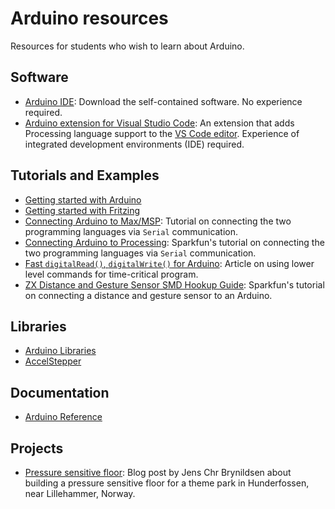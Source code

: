 # Arduino resources

Resources for students who wish to learn about Arduino.


## Software

- [Arduino IDE](https://www.arduino.cc/en/Main/Software): Download the self-contained software. No experience required.
- [Arduino extension for Visual Studio Code](https://marketplace.visualstudio.com/items?itemName=vsciot-vscode.vscode-arduino): An extension that adds Processing language support to the [VS Code editor](https://code.visualstudio.com/). Experience of integrated development environments (IDE) required.


## Tutorials and Examples

- [Getting started with Arduino](https://www.arduino.cc/en/Guide/HomePage)
- [Getting started with Fritzing](http://fritzing.org/learning/get-started/)
- [Connecting Arduino to Max/MSP](http://slab.concordia.ca/2008/arduino/arduino-max/): Tutorial on connecting the two programming languages via `Serial` communication.
- [Connecting Arduino to Processing](https://learn.sparkfun.com/tutorials/connecting-arduino-to-processing): Sparkfun's tutorial on connecting the two programming languages via `Serial` communication.
- [Fast `digitalRead()`, `digitalWrite()` for Arduino](https://www.instructables.com/id/Fast-digitalRead-digitalWrite-for-Arduino/): Article on using lower level commands for time-critical program.
- [ZX Distance and Gesture Sensor SMD Hookup Guide](https://learn.sparkfun.com/tutorials/zx-distance-and-gesture-sensor-smd-hookup-guide): Sparkfun's tutorial on connecting a distance and gesture sensor to an Arduino.


## Libraries

- [Arduino Libraries](https://www.arduino.cc/en/Reference/Libraries)
- [AccelStepper](http://www.airspayce.com/mikem/arduino/AccelStepper/)


## Documentation

- [Arduino Reference](https://www.arduino.cc/reference/en/)


## Projects

- [Pressure sensitive floor](http://flashgamer.com/hardware/comments/project-pressure-sensitive-floor): Blog post by Jens Chr Brynildsen about building a pressure sensitive floor for a theme park in Hunderfossen, near Lillehammer, Norway.